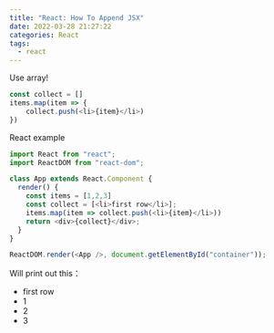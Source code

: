 ```yaml
---
title: "React: How To Append JSX"
date: 2022-03-28 21:27:22
categories: React
tags:
  - react
---
```


Use array!
```javascript
const collect = []
items.map(item => {
    collect.push(<li>{item}</li>)
})
```

React example
```javascript
import React from "react";
import ReactDOM from "react-dom";

class App extends React.Component {
  render() {
    const items = [1,2,3]
    const collect = [<li>first row</li>];
    items.map(item => collect.push(<li>{item}</li>))
    return <div>{collect}</div>;
  }
}

ReactDOM.render(<App />, document.getElementById("container"));
```

Will print out this：
- first row
- 1
- 2
- 3